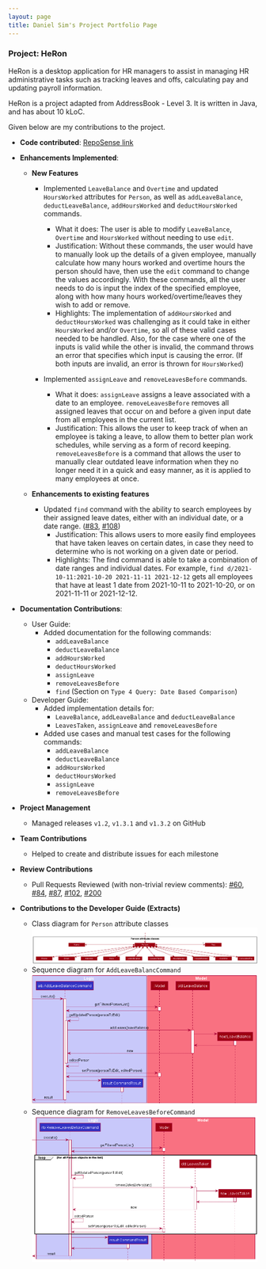 ```yaml
---
layout: page
title: Daniel Sim's Project Portfolio Page
---
```


### Project: HeRon

HeRon is a desktop application for HR managers to assist in managing HR administrative tasks such as tracking leaves and offs, calculating pay and updating payroll information.

HeRon is a project adapted from AddressBook - Level 3. It is written in Java, and has about 10 kLoC.

Given below are my contributions to the project.

* **Code contributed**: [RepoSense link](https://nus-cs2103-ay2122s1.github.io/tp-dashboard/?search=danielsimre&sort=groupTitle&sortWithin=title&timeframe=commit&mergegroup=&groupSelect=groupByRepos&breakdown=true&checkedFileTypes=docs~functional-code~test-code~other&since=2021-09-17)

* **Enhancements Implemented**:
  * **New Features**
    * Implemented `LeaveBalance` and `Overtime` and updated `HoursWorked` attributes for `Person`, as well as `addLeaveBalance`, `deductLeaveBalance`, 
      `addHoursWorked` and `deductHoursWorked` commands.
      * What it does: The user is able to modify `LeaveBalance`, `Overtime` and `HoursWorked` without needing to use `edit`.
      * Justification: Without these commands, the user would have to manually look up the details of a given employee,
        manually calculate how many hours worked and overtime hours the person should have, then use the `edit` command to change the values accordingly.
        With these commands, all the user needs to do is input the index of the specified employee, along with how many hours worked/overtime/leaves
        they wish to add or remove.
      * Highlights: The implementation of `addHoursWorked` and `deductHoursWorked` was challenging as
        it could take in either `HoursWorked` and/or `Overtime`, so all of these valid cases needed to be handled.
        Also, for the case where one of the inputs is valid while the other is invalid, the command throws an error that specifies
        which input is causing the error. (If both inputs are invalid, an error is thrown for `HoursWorked`)
        
    * Implemented `assignLeave` and `removeLeavesBefore` commands.
      * What it does: `assignLeave` assigns a leave associated with a date to an employee.
        `removeLeavesBefore` removes all assigned leaves that occur on and before a given input date from all employees in the current list.
      * Justification: This allows the user to keep track of when an employee is taking a leave, to allow
        them to better plan work schedules, while serving as a form of record keeping. `removeLeavesBefore`
        is a command that allows the user to manually clear outdated leave information when they no longer need it
        in a quick and easy manner, as it is applied to many employees at once.
    
  * **Enhancements to existing features**
    * Updated `find` command with the ability to search employees by their assigned leave dates,
      either with an individual date, or a date range. ([#83](https://github.com/AY2122S1-CS2103T-F11-3/tp/pull/83), [#108](https://github.com/AY2122S1-CS2103T-F11-3/tp/pull/108))
      * Justification: This allows users to more easily find employees that have taken leaves on certain dates, in case they need to 
        determine who is not working on a given date or period.
      * Highlights: The find command is able to take a combination of date ranges and individual dates.
        For example, `find d/2021-10-11:2021-10-20 2021-11-11 2021-12-12` gets all employees that have at least 1 date
        from 2021-10-11 to 2021-10-20, or on 2021-11-11 or 2021-12-12.
* **Documentation Contributions**:
  * User Guide:
    * Added documentation for the following commands: 
        * `addLeaveBalance`
        * `deductLeaveBalance`
        * `addHoursWorked`
        * `deductHoursWorked`
        * `assignLeave`
        * `removeLeavesBefore`
        * `find` (Section on `Type 4 Query: Date Based Comparison`)
  * Developer Guide:
    * Added implementation details for:
        * `LeaveBalance`, `addLeaveBalance` and `deductLeaveBalance`
        * `LeavesTaken`, `assignLeave` and `removeLeavesBefore`
    * Added use cases and manual test cases for the following commands:
        * `addLeaveBalance`
        * `deductLeaveBalance`
        * `addHoursWorked`
        * `deductHoursWorked`
        * `assignLeave`
        * `removeLeavesBefore`

* **Project Management**
  * Managed releases `v1.2`, `v1.3.1` and `v1.3.2` on GitHub

* **Team Contributions**
  * Helped to create and distribute issues for each milestone

* **Review Contributions**
  * Pull Requests Reviewed (with non-trivial review comments): 
    [#60](https://github.com/AY2122S1-CS2103T-F11-3/tp/pull/60),
    [#84](https://github.com/AY2122S1-CS2103T-F11-3/tp/pull/84),
    [#87](https://github.com/AY2122S1-CS2103T-F11-3/tp/pull/87),
    [#102](https://github.com/AY2122S1-CS2103T-F11-3/tp/pull/102),
    [#200](https://github.com/AY2122S1-CS2103T-F11-3/tp/pull/200)

* **Contributions to the Developer Guide (Extracts)**
  * Class diagram for `Person` attribute classes
    ![PersonClassDiagram](../images/PersonClassDiagram.png)
  * Sequence diagram for `AddLeaveBalancCommand`
    ![AddLeaveBalanceSequenceDiagram](../images/AddLeaveBalanceSequenceDiagram.png)
  * Sequence diagram for `RemoveLeavesBeforeCommand`
    ![RemoveLeavesBeforeSequenceDiagram](../images/RemoveLeavesBeforeSequenceDiagram.png)
